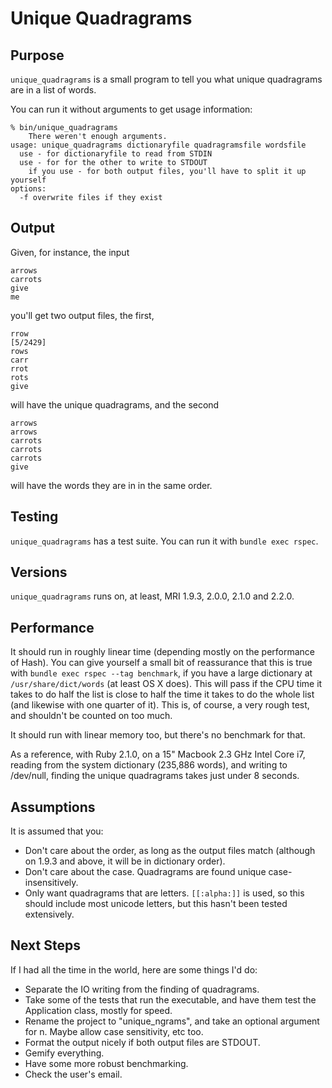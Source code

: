 # Unique Quadragrams

## Purpose
`unique_quadragrams` is a small program to tell you what unique quadragrams are in a list of words.

You can run it without arguments to get usage information:
````
% bin/unique_quadragrams
    There weren't enough arguments.
usage: unique_quadragrams dictionaryfile quadragramsfile wordsfile
  use - for dictionaryfile to read from STDIN
  use - for for the other to write to STDOUT
    if you use - for both output files, you'll have to split it up yourself
options:
  -f overwrite files if they exist
````

## Output

Given, for instance, the input

````
arrows
carrots
give
me
````
you'll get two output files, the first, 

````
rrow                                                                                                                                                                                                                                                               [5/2429]
rows
carr
rrot
rots
give
````
will have the unique quadragrams, and the second

````
arrows
arrows
carrots
carrots
carrots
give
````
will have the words they are in in the same order.

## Testing

`unique_quadragrams` has a test suite. You can run it with `bundle exec rspec`.

## Versions

`unique_quadragrams` runs on, at least, MRI 1.9.3, 2.0.0, 2.1.0 and 2.2.0.

## Performance

It should run in roughly linear time (depending mostly on the performance of Hash). You can give yourself a small bit of reassurance that this is true with `bundle exec rspec --tag benchmark`, if you have a large dictionary at `/usr/share/dict/words` (at least OS X does). This will pass if the CPU time it takes to do half the list is close to half the time it takes to do the whole list (and likewise with one quarter of it). This is, of course, a very rough test, and shouldn't be counted on too much. 

It should run with linear memory too, but there's no benchmark for that.

As a reference, with Ruby 2.1.0, on a 15" Macbook 2.3 GHz Intel Core i7, reading from the system dictionary (235,886 words), and writing to /dev/null, finding the unique quadragrams takes just under 8 seconds.

## Assumptions

It is assumed that you:
  * Don't care about the order, as long as the output files match (although on 1.9.3 and above, it will be in dictionary order).
  * Don't care about the case. Quadragrams are found unique case-insensitively.
  * Only want quadragrams that are letters. `[[:alpha:]]` is used, so this should include most unicode letters, but this hasn't been tested extensively.

## Next Steps

If I had all the time in the world, here are some things I'd do:
  * Separate the IO writing from the finding of quadragrams.
  * Take some of the tests that run the executable, and have them test the Application class, mostly for speed.
  * Rename the project to "unique_ngrams", and take an optional argument for n. Maybe allow case sensitivity, etc too.
  * Format the output nicely if both output files are STDOUT.
  * Gemify everything.
  * Have some more robust benchmarking.
  * Check the user's email.
